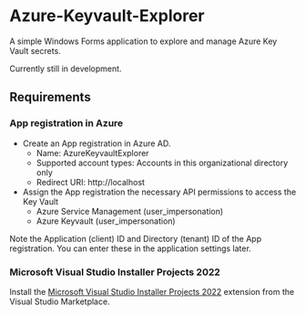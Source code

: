 # Azure-Keyvault-Explorer

A simple Windows Forms application to explore and manage Azure Key Vault secrets.

Currently still in development.

## Requirements

### App registration in Azure
- Create an App registration in Azure AD.
    - Name: AzureKeyvaultExplorer
    - Supported account types: Accounts in this organizational directory only
    - Redirect URI: http://localhost
- Assign the App registration the necessary API permissions to access the Key Vault 
    - Azure Service Management (user_impersonation)
	- Azure Keyvault (user_impersonation)

Note the Application (client) ID and Directory (tenant) ID of the App registration. You can enter these in the application settings later.

### Microsoft Visual Studio Installer Projects 2022
Install the [Microsoft Visual Studio Installer Projects 2022](https://marketplace.visualstudio.com/items?itemName=VisualStudioClient.MicrosoftVisualStudio2022InstallerProjects) extension from the Visual Studio Marketplace.